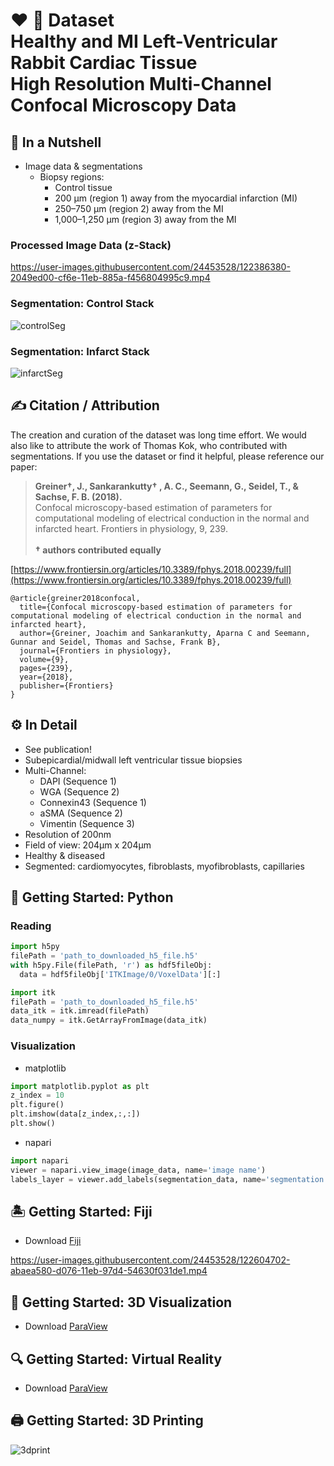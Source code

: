 # :heart: :microscope: Dataset<br> Healthy and MI Left-Ventricular Rabbit Cardiac Tissue  <br> High Resolution Multi-Channel Confocal Microscopy Data


## :peanuts: In a Nutshell

- Image data & segmentations
  - Biopsy regions:
    - Control tissue
    - 200 μm (region 1) away from the myocardial infarction (MI)
    - 250–750 μm (region 2) away from the MI
    - 1,000–1,250 μm (region 3) away from the MI

### Processed Image Data (z-Stack)

https://user-images.githubusercontent.com/24453528/122386380-2049ed00-cf6e-11eb-885a-f456804995c9.mp4

### Segmentation: Control Stack

![controlSeg](https://user-images.githubusercontent.com/24453528/122387530-3efcb380-cf6f-11eb-89ab-3b61077e9e7a.png)

### Segmentation: Infarct Stack

![infarctSeg](https://user-images.githubusercontent.com/24453528/122387330-0e1c7e80-cf6f-11eb-9577-f1656d4331eb.png)

## :writing_hand: Citation / Attribution

The creation and curation of the dataset was long time effort. We would also like to attribute the work of Thomas Kok, who contributed with segmentations. If you use the dataset or find it helpful, please reference our paper:


> <b>Greiner†, J., Sankarankutty†
, A. C., Seemann, G., Seidel, T., & Sachse, F. B. (2018).</b> <br>
> Confocal microscopy-based estimation of parameters for computational modeling of electrical conduction in the normal and infarcted heart. Frontiers in physiology, 9, 239. <br><br><b>† authors contributed equally</b>

[https://www.frontiersin.org/articles/10.3389/fphys.2018.00239/full](https://www.frontiersin.org/articles/10.3389/fphys.2018.00239/full)

```
@article{greiner2018confocal,
  title={Confocal microscopy-based estimation of parameters for computational modeling of electrical conduction in the normal and infarcted heart},
  author={Greiner, Joachim and Sankarankutty, Aparna C and Seemann, Gunnar and Seidel, Thomas and Sachse, Frank B},
  journal={Frontiers in physiology},
  volume={9},
  pages={239},
  year={2018},
  publisher={Frontiers}
}
```

## :gear: In Detail
- See publication!
- Subepicardial/midwall left ventricular tissue biopsies
- Multi-Channel:
    - DAPI (Sequence 1)
    - WGA (Sequence 2)
    - Connexin43 (Sequence 1)
    - aSMA (Sequence 2)
    - Vimentin (Sequence 3)
- Resolution of 200nm
- Field of view: 204µm x 204µm
- Healthy & diseased
- Segmented: cardiomyocytes, fibroblasts, myofibroblasts, capillaries

## :snake:	Getting Started: Python
### Reading
```python
import h5py
filePath = 'path_to_downloaded_h5_file.h5'
with h5py.File(filePath, 'r') as hdf5fileObj:
  data = hdf5fileObj['ITKImage/0/VoxelData'][:]
```

```python
import itk
filePath = 'path_to_downloaded_h5_file.h5'
data_itk = itk.imread(filePath)
data_numpy = itk.GetArrayFromImage(data_itk)
```
### Visualization

- matplotlib

```python
import matplotlib.pyplot as plt
z_index = 10
plt.figure()
plt.imshow(data[z_index,:,:])
plt.show()
```

- napari

```python
import napari
viewer = napari.view_image(image_data, name='image name')
labels_layer = viewer.add_labels(segmentation_data, name='segmentation name')
```


[comment]: <> (Include napari visualization)


## :desert_island:	Getting Started: Fiji

- Download [Fiji](https://imagej.net/software/fiji/downloads)

https://user-images.githubusercontent.com/24453528/122604702-abaea580-d076-11eb-97d4-54630f031de1.mp4

## :mag_right:	Getting Started: 3D Visualization

- Download [ParaView](https://www.paraview.org/download/)

## :mag:	Getting Started: Virtual Reality

- Download [ParaView](https://www.paraview.org/download/)

## :printer:	Getting Started: 3D Printing

![3dprint](https://user-images.githubusercontent.com/24453528/122407897-3f527a00-cf82-11eb-93ec-d0081c064edc.png)
